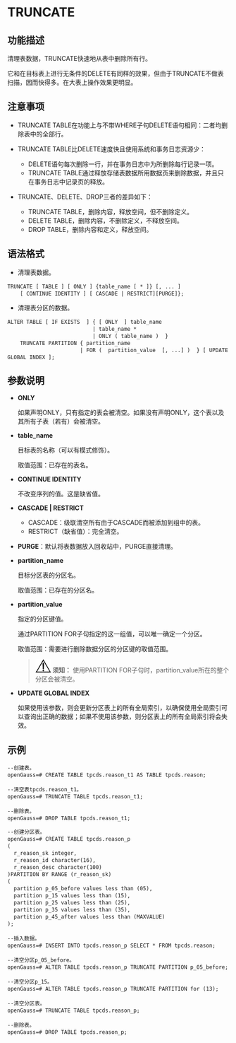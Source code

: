 # TRUNCATE<a name="ZH-CN_TOPIC_0289900169"></a>

## 功能描述<a name="zh-cn_topic_0283137291_zh-cn_topic_0237122193_zh-cn_topic_0059777694_sf3e0cbc4893c4042ac208fca35e705e8"></a>

清理表数据，TRUNCATE快速地从表中删除所有行。

它和在目标表上进行无条件的DELETE有同样的效果，但由于TRUNCATE不做表扫描，因而快得多。在大表上操作效果更明显。

## 注意事项<a name="zh-cn_topic_0283137291_zh-cn_topic_0237122193_section5258164117111"></a>

-   TRUNCATE TABLE在功能上与不带WHERE子句DELETE语句相同：二者均删除表中的全部行。
-   TRUNCATE TABLE比DELETE速度快且使用系统和事务日志资源少：
    -   DELETE语句每次删除一行，并在事务日志中为所删除每行记录一项。
    -   TRUNCATE TABLE通过释放存储表数据所用数据页来删除数据，并且只在事务日志中记录页的释放。

-   TRUNCATE、DELETE、DROP三者的差异如下：
    -   TRUNCATE TABLE，删除内容，释放空间，但不删除定义。
    -   DELETE TABLE，删除内容，不删除定义，不释放空间。
    -   DROP TABLE，删除内容和定义，释放空间。


## 语法格式<a name="zh-cn_topic_0283137291_zh-cn_topic_0237122193_zh-cn_topic_0059777694_s8446a9bd83d843dfa13302117908ed38"></a>

-   清理表数据。

```
TRUNCATE [ TABLE ] [ ONLY ] {table_name [ * ]} [, ... ]
    [ CONTINUE IDENTITY ] [ CASCADE | RESTRICT][PURGE]};
```

-   清理表分区的数据。

```
ALTER TABLE [ IF EXISTS  ] { [ ONLY  ] table_name  
                           | table_name *  
                           | ONLY ( table_name )  } 
    TRUNCATE PARTITION { partition_name  
                       | FOR (  partition_value  [, ...] )  } [ UPDATE GLOBAL INDEX ];
```

## 参数说明<a name="zh-cn_topic_0283137291_zh-cn_topic_0237122193_zh-cn_topic_0059777694_sdbad1b573aae49f5aeba613b6fc3130d"></a>

-   **ONLY**

    如果声明ONLY，只有指定的表会被清空。如果没有声明ONLY，这个表以及其所有子表（若有）会被清空。

-   **table\_name**

    目标表的名称（可以有模式修饰）。

    取值范围：已存在的表名。

-   **CONTINUE IDENTITY**

    不改变序列的值。这是缺省值。

-   **CASCADE | RESTRICT**
    -   CASCADE：级联清空所有由于CASCADE而被添加到组中的表。
    -   RESTRICT（缺省值）：完全清空。

-   **PURGE**：默认将表数据放入回收站中，PURGE直接清理。
-   **partition\_name**

    目标分区表的分区名。

    取值范围：已存在的分区名。

-   **partition\_value**

    指定的分区键值。

    通过PARTITION FOR子句指定的这一组值，可以唯一确定一个分区。

    取值范围：需要进行删除数据分区的分区键的取值范围。

    >![](public_sys-resources/icon-notice.gif) **须知：** 
    >使用PARTITION FOR子句时，partition\_value所在的整个分区会被清空。


-   **UPDATE GLOBAL INDEX**

    如果使用该参数，则会更新分区表上的所有全局索引，以确保使用全局索引可以查询出正确的数据；如果不使用该参数，则分区表上的所有全局索引将会失效。


## 示例<a name="zh-cn_topic_0283137291_zh-cn_topic_0237122193_zh-cn_topic_0059777694_sfa74039cf5ab429abe7b4980088b2c5e"></a>

```
--创建表。
openGauss=# CREATE TABLE tpcds.reason_t1 AS TABLE tpcds.reason;

--清空表tpcds.reason_t1。
openGauss=# TRUNCATE TABLE tpcds.reason_t1;

--删除表。
openGauss=# DROP TABLE tpcds.reason_t1;
```

```
--创建分区表。
openGauss=# CREATE TABLE tpcds.reason_p
(
  r_reason_sk integer,
  r_reason_id character(16),
  r_reason_desc character(100)
)PARTITION BY RANGE (r_reason_sk)
(
  partition p_05_before values less than (05),
  partition p_15 values less than (15),
  partition p_25 values less than (25),
  partition p_35 values less than (35),
  partition p_45_after values less than (MAXVALUE)
);

--插入数据。
openGauss=# INSERT INTO tpcds.reason_p SELECT * FROM tpcds.reason;

--清空分区p_05_before。
openGauss=# ALTER TABLE tpcds.reason_p TRUNCATE PARTITION p_05_before;

--清空分区p_15。
openGauss=# ALTER TABLE tpcds.reason_p TRUNCATE PARTITION for (13);

--清空分区表。
openGauss=# TRUNCATE TABLE tpcds.reason_p;

--删除表。
openGauss=# DROP TABLE tpcds.reason_p;
```

